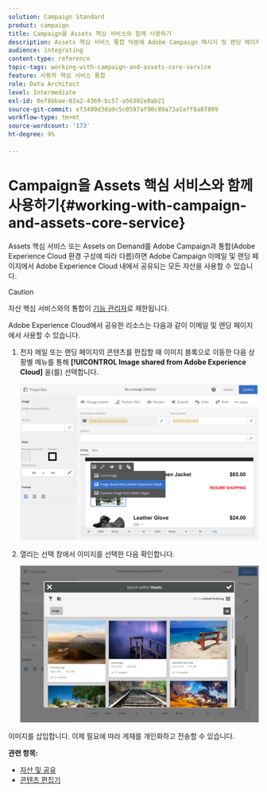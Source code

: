 ```yaml
---
solution: Campaign Standard
product: campaign
title: Campaign을 Assets 핵심 서비스와 함께 사용하기
description: Assets 핵심 서비스 통합 덕분에 Adobe Campaign 메시지 및 랜딩 페이지에서 Adobe Experience Cloud 내에서 공유된 리소스를 사용할 수 있습니다.
audience: integrating
content-type: reference
topic-tags: working-with-campaign-and-assets-core-service
feature: 사용자 핵심 서비스 통합
role: Data Architect
level: Intermediate
exl-id: 0ef8bbae-03a2-4369-bc57-a56302e0ab21
source-git-commit: ef3480d3da9c5c0597af90c89a73a1aff0a87809
workflow-type: tm+mt
source-wordcount: '173'
ht-degree: 9%

---
```


# Campaign을 Assets 핵심 서비스와 함께 사용하기{#working-with-campaign-and-assets-core-service}

Assets 핵심 서비스 또는 Assets on Demand를 Adobe Campaign과 통합(Adobe Experience Cloud 환경 구성에 따라 다름)하면 Adobe Campaign 이메일 및 랜딩 페이지에서 Adobe Experience Cloud 내에서 공유되는 모든 자산을 사용할 수 있습니다.

>[!CAUTION]
>
> 자산 핵심 서비스와의 통합이 [기능 관리자](../../administration/using/users-management.md#functional-administrators)로 제한됩니다.

Adobe Experience Cloud에서 공유한 리소스는 다음과 같이 이메일 및 랜딩 페이지에서 사용할 수 있습니다.

1. 전자 메일 또는 랜딩 페이지의 콘텐츠를 편집할 때 이미지 블록으로 이동한 다음 상황별 메뉴를 통해 **[!UICONTROL Image shared from Adobe Experience Cloud]** 을(를) 선택합니다.

   ![](assets/dam_insert_image_dce.png)

1. 열리는 선택 창에서 이미지를 선택한 다음 확인합니다.

   ![](assets/dam_shared_image_selection.png)

이미지를 삽입합니다. 이제 필요에 따라 게재를 개인화하고 전송할 수 있습니다.

**관련 항목:**

* [자산 및 공유](https://docs.adobe.com/content/help/en/core-services/interface/assets/experience-cloud-assets.html)
* [콘텐츠 편집기](../../designing/using/personalization.md#example-email-personalization)
